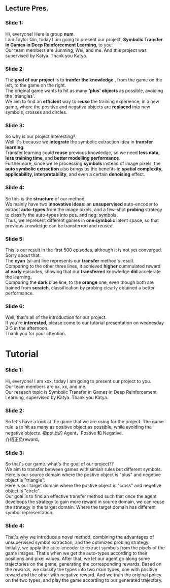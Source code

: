 ## Lecture Pres.
### Silde 1:<br>
Hi, everyone! Here is group **num**. <br>
I am Taylor Qin, today I am going to present our project, **Symbolic Transfer in Games in Deep Reinforcement Learning**, to you. <br>
Our team members are Junming, Wei, and me. And this project was supervised by Katya. Thank you Katya.<br>
### Slide 2: <br>
The **goal of our project** is to **tranfer the knowledge** , from the game on the left, to the game on the right. <br>
The original game wants to hit as many **'plus' objects** as possible, avoiding the 'triangles'. <br>
We aim to find an **efficient** way to **reuse** the training experience, in a new game, where the positive and negative objects are **replaced** into new symbols, crosses and circles.<br>
### Slide 3: <br>
So why is our project interesting? <br>
Well it's because we **integrate** the symbolic extraction idea in **transfer learning**.<br>
Transfer learning could **reuse** previous knowledge, so we need **less data**, **less training time**, and **better modelling performance**.<br>
Furthermore, since we're processing **symbols** instead of image pixels, the **auto symbolic extraction** also brings us the benefits in **spatial complexity, applicability, interpretability**, and even a certain **denoising** effect.  <br>
### Silde 4: <br>
So this is the **structure** of our method. <br>
We mainly have two **innovative ideas**: an **unsupervised** auto-encoder to extract **auto-types** from the image pixels, and a few-shot **probing** strategy to classify the auto-types into pos. and neg. symbols. <br>
Thus, we represent different games in **one symbolic** latent space, so that previous knowledge can be transferred and reused.<br>
### Slide 5: <br>
This is our result in the first 500 episodes, although it is not yet converged. Sorry about that. <br>
The **cyan** (si-an) line represents our **transfer** method's result.<br> 
Comparing to the other three lines, it achieved **higher** cummulated reward **at early** episodes, showing that our **transferre**d knowledge **did** accelerate the learning. <br>
Comparing the **dark** blue line, to the **orange** one, even though both are trained from **scratch**, classification by probing clearly obtained a better performance. <br>
### Slide 6: <br>
Well, that's all of the introduction for our project.<br> 
If you're **interested**, please come to our tutorial presentation on wednesday 3-5 in the afternoon.<br>
Thank you for your attention. <br>



# Tutorial
### Slide 1: <br>
Hi, everyone! I am xxx, today I am going to present our project to you. <br>
Our team members are xx, xx, and me. <br>
Our reseach topic is Symbolic Transfer in Games in Deep Reinforcement Learning, supervised by Katya. Thank you Katya.<br>
### Slide 2: <br>
So let's have a look at the game that we are using for the project. The game rule is to hit as many as positive object as possible, while avoiding the negative objects. 指ppt上的 Agent，Postive 和 Negative.<br> 介绍正负reward。
### Slide 3: <br>
So that's our game. what's the goal of our project??<br>
We aim to transfer between games with simialr rules but different symbols.<br>
Here is our source domain where the postive object is "plus" and negetive object is "triangle".<br>
Here is our target domain where the postive object is "cross" and negetive object is "circle".<br>
Our goal is to find an effective transfer method such that once the agent develeops the strategy to gain more reward in source domain, we can reuse the strategy in the target domain. Where the target domain has different symbol representation.  
### Slide 4: <br>



That's why we introduce a novel method, combining the advantages of unsupervised symbol extraction, and the optimized probing strategy. Initially, we apply the auto-encoder to extract symbols from the pixels of the game images. That's when we get the auto-types according to their positions and pixel values. After that, we let our agent go along some trajectories on the game, generating the corresponding rewards. Based on the rewards, we classify the types into two main types, one with positive reward and the other with negative reward. And we train the original policy on the two types, and play the game according to our generated trajectory.
